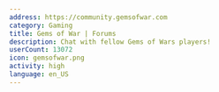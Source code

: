 ```yaml
---
address: https://community.gemsofwar.com
category: Gaming
title: Gems of War | Forums
description: Chat with fellow Gems of Wars players!
userCount: 13072
icon: gemsofwar.png
activity: high
language: en_US
---
```

